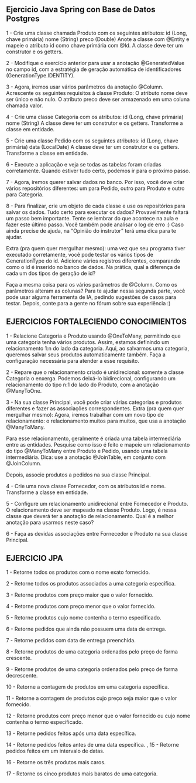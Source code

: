 ## Ejercicio Java Spring con Base de Datos Postgres

1 - Crie uma classe chamada Produto com os seguintes atributos: id (Long, chave primária) nome (String) preco (Double) Anote a classe com @Entity e mapeie o atributo id como chave primária com @Id. A classe deve ter um construtor e os getters.

2 - Modifique o exercício anterior para usar a anotação @GeneratedValue no campo id, com a estratégia de geração automática de identificadores (GenerationType.IDENTITY).

3 - Agora, iremos usar vários parâmetros da anotação @Column. Acrescente os seguintes requisitos à classe Produto: O atributo nome deve ser único e não nulo. O atributo preco deve ser armazenado em uma coluna chamada valor.

4 - Crie uma classe Categoria com os atributos: id (Long, chave primária) nome (String) A classe deve ter um construtor e os getters. Transforme a classe em entidade.

5 - Crie uma classe Pedido com os seguintes atributos: id (Long, chave primária) data (LocalDate) A classe deve ter um construtor e os getters. Transforme a classe em entidade.

6 - Execute a aplicação e veja se todas as tabelas foram criadas corretamente. Quando estiver tudo certo, podemos ir para o próximo passo.

7 - Agora, iremos querer salvar dados no banco. Por isso, você deve criar vários repositórios diferentes: um para Pedido, outro para Produto e outro para Categoria.

8 - Para finalizar, crie um objeto de cada classe e use os repositórios para salvar os dados. Tudo certo para executar os dados? Provavelmente faltará um passo bem importante. Tente se lembrar do que acontece na aula e fazer este último passo. Você também pode analisar o log de erro :) Caso ainda precise de ajuda, na “Opinião do instrutor” terá uma dica para te ajudar.

Extra (pra quem quer mergulhar mesmo): uma vez que seu programa tiver executado corretamente, você pode testar os vários tipos de GenerationType do id. Adicione vários registros diferentes, comparando como o id é inserido no banco de dados. Na prática, qual a diferença de cada um dos tipos de geração de id?

Faça a mesma coisa para os vários parâmetros de @Column. Como os parâmetros alteram as colunas? Para te ajudar nessa segunda parte, você pode usar alguma ferramenta de IA, pedindo sugestões de casos para testar. Depois, conte para a gente no fórum sobre sua experiência :)

## EJERCICIOS FORTALECIENDO CONOCIMIENTOS

1 - Relacione Categoria e Produto usando @OneToMany, permitindo que uma categoria tenha vários produtos. Assim, estamos definindo um relacionamento 1:n do lado da categoria. Aqui, ao salvarmos uma categoria, queremos salvar seus produtos automaticamente também. Faça a configuração necessária para atender a esse requisito.

2 - Repare que o relacionamento criado é unidirecional: somente a classe Categoria o enxerga. Podemos deixá-lo bidirecional, configurando um relacionamento do tipo n:1 do lado do Produto, com a anotação @ManyToOne.

3 - Na sua classe Principal, você pode criar várias categorias e produtos diferentes e fazer as associações correspondentes. Extra (pra quem quer mergulhar mesmo): Agora, iremos trabalhar com um novo tipo de relacionamento: o relacionamento muitos para muitos, que usa a anotação @ManyToMany.

Para esse relacionamento, geralmente é criada uma tabela intermediária entre as entidades. Pesquise como isso é feito e mapeie um relacionamento do tipo @ManyToMany entre Produto e Pedido, usando uma tabela intermediária. Dica: use a anotação @JoinTable, em conjunto com @JoinColumn.

Depois, associe produtos a pedidos na sua classe Principal.

4 - Crie uma nova classe Fornecedor, com os atributos id e nome. Transforme a classe em entidade.

5 - Configure um relacionamento unidirecional entre Fornecedor e Produto. O relacionamento deve ser mapeado na classe Produto. Logo, é nessa classe que deverá ter a anotação de relacionamento. Qual é a melhor anotação para usarmos neste caso?

6 - Faça as devidas associações entre Fornecedor e Produto na sua classe Principal.

## EJERCICIO JPA

1 - Retorne todos os produtos com o nome exato fornecido.

2 - Retorne todos os produtos associados a uma categoria específica.

3 - Retorne produtos com preço maior que o valor fornecido.

4 - Retorne produtos com preço menor que o valor fornecido.

5 - Retorne produtos cujo nome contenha o termo especificado.

6 - Retorne pedidos que ainda não possuem uma data de entrega.

7 - Retorne pedidos com data de entrega preenchida.

8 - Retorne produtos de uma categoria ordenados pelo preço de forma crescente.

9 - Retorne produtos de uma categoria ordenados pelo preço de forma decrescente.

10 - Retorne a contagem de produtos em uma categoria específica.

11 - Retorne a contagem de produtos cujo preço seja maior que o valor fornecido.

12 - Retorne produtos com preço menor que o valor fornecido ou cujo nome contenha o termo especificado.

13 - Retorne pedidos feitos após uma data específica.

14 - Retorne pedidos feitos antes de uma data específica. , 15 - Retorne pedidos feitos em um intervalo de datas.

16 - Retorne os três produtos mais caros.

17 - Retorne os cinco produtos mais baratos de uma categoria.

